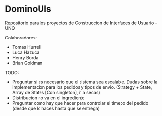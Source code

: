 # DominoUIs
Repositorio para los proyectos de Construccion de Interfaces de Usuario - UNQ

Colaboradores:
- Tomas Hurrell
- Luca Hazuca
- Henry Borda
- Brian Goldman

TODO:
- Preguntar si es necesario que el sistema sea escalable.
  Dudas sobre la implementacion para los pedidos y tipos de envio. (Strategy + State, Array de States [Con singleton], if a secas)
- Distribucion no va en el ingrediente
- Preguntar como hay que hacer para controlar el timepo del pedido (desde que lo haces hasta que se entrega)

